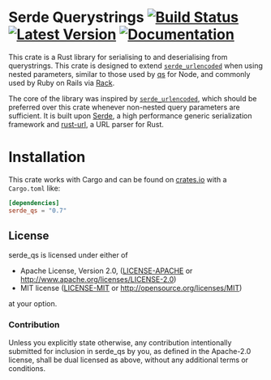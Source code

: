 # Serde Querystrings [![Build Status]][travis] [![Latest Version]][crates.io] [![Documentation]][docs-rs] 


[Build Status]: https://api.travis-ci.org/samscott89/serde_qs.svg?branch=master
[travis]: https://travis-ci.org/samscott89/serde_qs
[Latest Version]: https://img.shields.io/crates/v/serde_qs.svg
[crates.io]: https://crates.io/crates/serde\_qs
[Documentation]: https://docs.rs/serde_qs/badge.svg
[docs-rs]: https://docs.rs/serde_qs/

This crate is a Rust library for serialising to and deserialising from
querystrings. This crate is designed to extend [`serde_urlencoded`][urlencoded]
when using nested parameters, similar to those used by [qs][qs] for Node, and
commonly used by Ruby on Rails via [Rack][Rack].

The core of the library was inspired by
[`serde_urlencoded`][urlencoded], which should be preferred
over this crate whenever non-nested query parameters are sufficient. It is built
upon [Serde], a high performance generic serialization framework and [rust-url],
a URL parser for Rust.

[rust-url]: https://github.com/servo/rust-url
[Serde]: https://github.com/serde-rs/serde
[urlencoded]: https://github.com/nox/serde_urlencoded
[qs]: https://www.npmjs.com/package/qs
[Rack]: http://www.rubydoc.info/github/rack/rack/Rack/Utils#parse_nested_query-class_method

Installation
============

This crate works with Cargo and can be found on
[crates.io] with a `Cargo.toml` like:

```toml
[dependencies]
serde_qs = "0.7"
```

[crates.io]: https://crates.io/crates/serde_qs

## License

serde_qs is licensed under either of

 * Apache License, Version 2.0, ([LICENSE-APACHE](LICENSE-APACHE) or
   http://www.apache.org/licenses/LICENSE-2.0)
 * MIT license ([LICENSE-MIT](LICENSE-MIT) or
   http://opensource.org/licenses/MIT)

at your option.

### Contribution

Unless you explicitly state otherwise, any contribution intentionally submitted
for inclusion in serde_qs by you, as defined in the Apache-2.0 license,
shall be dual licensed as above, without any additional terms or conditions.

